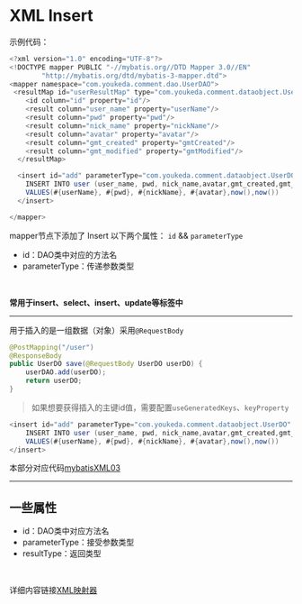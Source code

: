 # XML Insert

示例代码：
```java
<?xml version="1.0" encoding="UTF-8"?>
<!DOCTYPE mapper PUBLIC "-//mybatis.org//DTD Mapper 3.0//EN"
        "http://mybatis.org/dtd/mybatis-3-mapper.dtd">
<mapper namespace="com.youkeda.comment.dao.UserDAO">
 <resultMap id="userResultMap" type="com.youkeda.comment.dataobject.UserDO">
    <id column="id" property="id"/>
    <result column="user_name" property="userName"/>
    <result column="pwd" property="pwd"/>
    <result column="nick_name" property="nickName"/>
    <result column="avatar" property="avatar"/>
    <result column="gmt_created" property="gmtCreated"/>
    <result column="gmt_modified" property="gmtModified"/>
  </resultMap>

  <insert id="add" parameterType="com.youkeda.comment.dataobject.UserDO" >
    INSERT INTO user (user_name, pwd, nick_name,avatar,gmt_created,gmt_modified)
    VALUES(#{userName}, #{pwd}, #{nickName}, #{avatar},now(),now())
  </insert>

</mapper>
```
mapper节点下添加了 Insert 以下两个属性：
`id` && `parameterType`
- id：DAO类中对应的方法名
- parameterType：传递参数类型
<br/>

**常用于insert、select、insert、update等标签中**

---

用于插入的是一组数据（对象）采用`@RequestBody`
```java
@PostMapping("/user")
@ResponseBody
public UserDO save(@RequestBody UserDO userDO) {
    userDAO.add(userDO);
    return userDO;
}
```

> 如果想要获得插入的主键id值，需要配置`useGeneratedKeys`、`keyProperty`

```java
<insert id="add" parameterType="com.youkeda.comment.dataobject.UserDO" useGeneratedKeys="true" keyProperty="id">
    INSERT INTO user (user_name, pwd, nick_name,avatar,gmt_created,gmt_modified)
    VALUES(#{userName}, #{pwd}, #{nickName}, #{avatar},now(),now())
</insert>
```

本部分对应代码[mybatisXML03](/codes/mybatisXML03/)

---
## 一些属性
- id：DAO类中对应方法名
- parameterType：接受参数类型
- resultType：返回类型
<br/>

详细内容链接[XML映射器](https://mybatis.net.cn/sqlmap-xml.html)